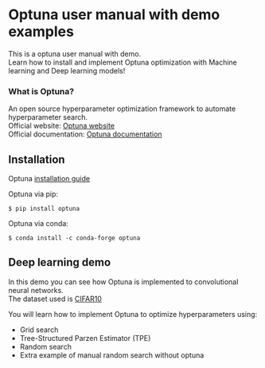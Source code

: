 # Optuna user manual with demo examples
This is a optuna user manual with demo.<br>
Learn how to install and implement Optuna optimization with Machine learning and Deep learning models!

### What is Optuna?
  An open source hyperparameter optimization framework to automate hyperparameter search. 
  <br>Official website: [Optuna website](https://optuna.org)
  <br>Official documentation: [Optuna documentation](https://optuna.readthedocs.io/en/stable/)
    
## Installation
Optuna [installation guide](https://optuna.readthedocs.io/en/stable/installation.html)

Optuna via pip:
```
$ pip install optuna
```
Optuna via conda:
```
$ conda install -c conda-forge optuna
```

## Deep learning demo
In this demo you can see how Optuna is implemented to convolutional neural networks.<br>
The dataset used is [CIFAR10](https://www.cs.toronto.edu/~kriz/cifar.html)

You will learn how to implement Optuna to optimize hyperparameters using:<br>
- Grid search
- Tree-Structured Parzen Estimator (TPE)
- Random search 
- Extra example of manual random search without optuna


